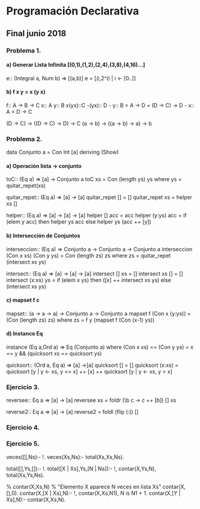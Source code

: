 # Programación Declarativa
## Final junio 2018

### Problema 1.

#### a) Generar Lista Infinita [(0,1),(1,2),(2,4),(3,8),(4,16)...]

e:: (Integral a, Num b) => [(a,b)]
e = [(i,2^i) | i <- [0..]]

#### b) f x y = x (y x)
f:: A -> B -> C
x:: A
y:: B
x(yx)::C
    -(yx):: D
        - y:: B = A -> D = (D -> C) -> D
    - x:: A = D -> C

(D -> C) -> ((D -> C) -> D) -> C
(a -> b) -> ((a -> b) -> a) -> b

### Problema 2.

data Conjunto a = Con Int [a] deriving (Show)

#### a) Operación lista -> conjunto

toC:: (Eq a) => [a] -> Conjunto a
toC xs      = Con (length ys) ys
    where ys = quitar_repet(xs)
    
quitar_repet:: (Eq a) => [a] -> [a]
quitar_repet []     = []
quitar_repet xs     = helper xs []

helper:: (Eq a) => [a] -> [a] -> [a]
helper [] acc       = acc
helper (y:ys) acc   = if (elem y acc) 
                        then helper ys acc
                        else helper ys (acc ++ [y])
                        
#### b) Intersección de Conjuntos

interseccion:: (Eq a) => Conjunto a -> Conjunto a -> Conjunto a
interseccion (Con x xs) (Con y ys)    = Con (length zs) zs
    where zs = quitar_repet (intersect xs ys)
    
intersect:: (Eq a) => [a] -> [a] -> [a]
intersect [] xs          = []
intersect xs []          = []
intersect (x:xs) ys      = if (elem x ys) then ([x] ++ intersect xs ys) else (intersect xs ys)

#### c) mapset f c

mapset:: (a -> a -> a) -> Conjunto a -> Conjunto a
mapset f (Con x (y:ys))     = (Con (length zs) zs)
    where zs = f y (mapset f (Con (x-1) ys))

#### d) Instance Eq

instance (Eq a,Ord a) => Eq (Conjunto a) where
    (Con x xs) == (Con y ys)    = x == y &&  (quicksort xs == quicksort ys)



quicksort:: (Ord a, Eq a) => [a] ->[a]
quicksort []            = []
quicksort (x:xs)        = quicksort [y | y <- xs, y <= x] ++ [x] ++ quicksort [y | y <- xs, y > x]

### Ejercicio 3. 

reversee:: Eq a => [a] -> [a]
reversee xs = foldr (\b c -> c ++ [b]) [] xs

reverse2:: Eq a => [a] -> [a]
reverse2 = foldl (flip (:)) []

### Ejercicio 4.



### Ejercicio 5.

veces([],Ns):-
    !.
veces(Xs,Ns):-
    total(Xs,Xs,Ns).
 
total([],Ys,[]):-
    !.
total([X | Xs],Ys,[N | Ns]):-
    !,
    contar(X,Ys,N),
    total(Xs,Ys,Ns).

% contar(X,Xs,N)
% "Elemento X aparece N veces en lista Xs"
contar(X,[],0).
contar(X,[X | Xs],N):-
    !,
    contar(X,Xs,N1),
    N is N1 + 1.
contar(X,[Y | Xs],N):-
    contar(X,Xs,N).

